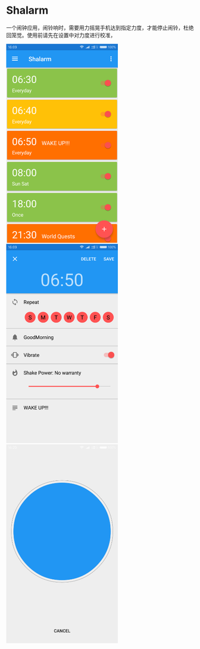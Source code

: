 # Shalarm

一个闹钟应用，闹铃响时，需要用力摇晃手机达到指定力度，才能停止闹铃，杜绝回笼觉。使用前请先在设置中对力度进行校准，

<img src="images/alarm_list.png" width="300"/> <img src="images/edit_alarm.png" width="300"/> <img src="images/alert.png" width="300"/>